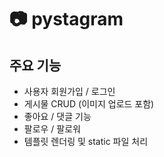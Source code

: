 # 📷 pystagram

## 주요 기능

- 사용자 회원가입 / 로그인
- 게시물 CRUD (이미지 업로드 포함)
- 좋아요 / 댓글 기능
- 팔로우 / 팔로워
- 템플릿 렌더링 및 static 파일 처리
